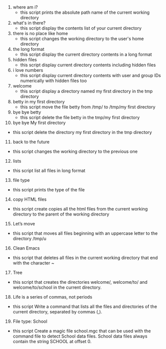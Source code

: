 1. where am i?
   * this script prints the absolute path name of the current working directory
2. what's in there?
   * this script display the contents list of your current directory
3. there is no place like home
   * this script changes the working directory to the user's home directory
4. the long format
   * this script display the current directory contents in a long format
5. hidden files
   * this script display current directory contents including hidden files
6. i love numbers
   * this script display current directory contents with user and group IDs numerically with hidden files too
7. welcome
   * this script display a directory named my first directory in the tmp directory
8. betty in my first directory
   * this script move the file betty from /tmp/ to /tmp/my first directory
9. bye bye betty
   * this script delete the file betty in the tmp/my first directory
10. bye bye My first directory
   * this script delete the directory my first directory in the tmp directory
11. back to the future
   * this script changes the working directory to the previous one
12. lists
   * this script list all files in long format
13. file type
   * this script prints the type of the file 
14. copy HTML files
   * this script create copies all the html files from the current working directory to the parent of the working directory
15. Let’s move
   * this script that moves all files beginning with an uppercase letter to the directory /tmp/u
16. Clean Emacs
   * this script that deletes all files in the current working directory that end with the character ~
17. Tree
   * this script that creates the directories welcome/, welcome/to/ and welcome/to/school in the current directory.
18.  Life is a series of commas, not periods
   * this script Write a command that lists all the files and directories of the current directory, separated by commas (,).
19. File type: School
   * this script Create a magic file school.mgc that can be used with the command file to detect School data files. School data files always contain the string SCHOOL at offset 0.
